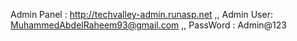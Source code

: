  Admin Panel : http://techvalley-admin.runasp.net ,, 
 Admin User: MuhammedAbdelRaheem93@gmail.com ,,
 PassWord : Admin@123
